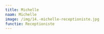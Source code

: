 ```yaml
---
title: Michelle
naam: Michelle
image: /img/14.-michelle-receptioniste.jpg
functie: Receptioniste
---
```


